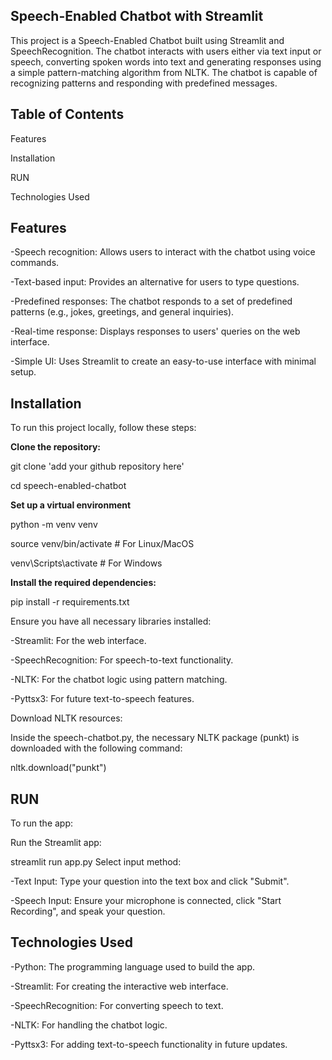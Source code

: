 ## Speech-Enabled Chatbot with Streamlit
This project is a Speech-Enabled Chatbot built using Streamlit and SpeechRecognition. 
The chatbot interacts with users either via text input or speech, converting spoken words into text and generating responses using a simple pattern-matching algorithm from NLTK. 
The chatbot is capable of recognizing patterns and responding with predefined messages.

## Table of Contents

Features

Installation

RUN

Technologies Used


## Features
-Speech recognition: Allows users to interact with the chatbot using voice commands.

-Text-based input: Provides an alternative for users to type questions.

-Predefined responses: The chatbot responds to a set of predefined patterns (e.g., jokes, greetings, and general inquiries).

-Real-time response: Displays responses to users' queries on the web interface.

-Simple UI: Uses Streamlit to create an easy-to-use interface with minimal setup.

## Installation
To run this project locally, follow these steps:

**Clone the repository:**

git clone 'add your github repository here'

cd speech-enabled-chatbot


**Set up a virtual environment**

python -m venv venv

source venv/bin/activate    # For Linux/MacOS

venv\Scripts\activate       # For Windows

**Install the required dependencies:**

pip install -r requirements.txt

Ensure you have all necessary libraries installed:


-Streamlit: For the web interface.

-SpeechRecognition: For speech-to-text functionality.

-NLTK: For the chatbot logic using pattern matching.

-Pyttsx3:  For future text-to-speech features.


Download NLTK resources:

Inside the speech-chatbot.py, the necessary NLTK package (punkt) is downloaded with the following command:

nltk.download("punkt")


## RUN
To run the app:

Run the Streamlit app:

streamlit run app.py
Select input method:

-Text Input: Type your question into the text box and click "Submit".

-Speech Input: Ensure your microphone is connected, click "Start Recording", and speak your question.


## Technologies Used

-Python: The programming language used to build the app.

-Streamlit: For creating the interactive web interface.

-SpeechRecognition: For converting speech to text.

-NLTK: For handling the chatbot logic.

-Pyttsx3: For adding text-to-speech functionality in future updates.


